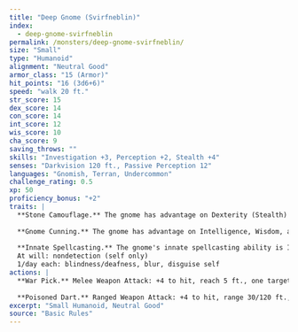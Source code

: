 ```yaml
---
title: "Deep Gnome (Svirfneblin)"
index:
  - deep-gnome-svirfneblin
permalink: /monsters/deep-gnome-svirfneblin/
size: "Small"
type: "Humanoid"
alignment: "Neutral Good"
armor_class: "15 (Armor)"
hit_points: "16 (3d6+6)"
speed: "walk 20 ft."
str_score: 15
dex_score: 14
con_score: 14
int_score: 12
wis_score: 10
cha_score: 9
saving_throws: ""
skills: "Investigation +3, Perception +2, Stealth +4"
senses: "Darkvision 120 ft., Passive Perception 12"
languages: "Gnomish, Terran, Undercommon"
challenge_rating: 0.5
xp: 50
proficiency_bonus: "+2"
traits: |
  **Stone Camouflage.** The gnome has advantage on Dexterity (Stealth) checks made to hide in rocky terrain.
  
  **Gnome Cunning.** The gnome has advantage on Intelligence, Wisdom, and Charisma saving throws against magic.
  
  **Innate Spellcasting.** The gnome's innate spellcasting ability is Intelligence (spell save DC 11). It can innately cast the following spells, requiring no material components:
  At will: nondetection (self only)
  1/day each: blindness/deafness, blur, disguise self
actions: |
  **War Pick.** Melee Weapon Attack: +4 to hit, reach 5 ft., one target. Hit: 6 (1d8 + 2) piercing damage.
  
  **Poisoned Dart.** Ranged Weapon Attack: +4 to hit, range 30/120 ft., one creature. Hit: 4 (1d4 + 2) piercing damage, and the target must succeed on a DC 12 Constitution saving throw or be poisoned for 1 minute. The target can repeat the saving throw at the end of each of its turns, ending the effect on itself on a success  
excerpt: "Small Humanoid, Neutral Good"
source: "Basic Rules"
---
```


